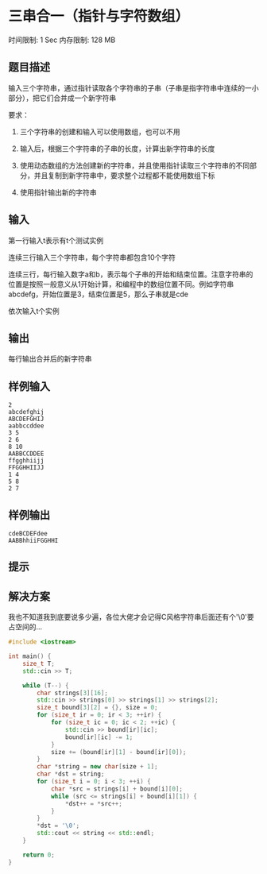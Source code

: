 # 三串合一（指针与字符数组）
时间限制: 1 Sec  内存限制: 128 MB

## 题目描述
输入三个字符串，通过指针读取各个字符串的子串（子串是指字符串中连续的一小部分），把它们合并成一个新字符串

要求：

1. 三个字符串的创建和输入可以使用数组，也可以不用

2. 输入后，根据三个字符串的子串的长度，计算出新字符串的长度

3. 使用动态数组的方法创建新的字符串，并且使用指针读取三个字符串的不同部分，并且复制到新字符串中，要求整个过程都不能使用数组下标

4. 使用指针输出新的字符串

## 输入
第一行输入t表示有t个测试实例

连续三行输入三个字符串，每个字符串都包含10个字符

连续三行，每行输入数字a和b，表示每个子串的开始和结束位置。注意字符串的位置是按照一般意义从1开始计算，和编程中的数组位置不同。例如字符串abcdefg，开始位置是3，结束位置是5，那么子串就是cde

依次输入t个实例

## 输出
每行输出合并后的新字符串

## 样例输入
    2
    abcdefghij
    ABCDEFGHIJ
    aabbccddee
    3 5
    2 6
    8 10
    AABBCCDDEE
    ffgghhiijj
    FFGGHHIIJJ
    1 4
    5 8
    2 7

## 样例输出
    cdeBCDEFdee
    AABBhhiiFGGHHI

## 提示

## 解决方案
我也不知道我到底要说多少遍，各位大佬才会记得C风格字符串后面还有个'\0'要占空间的...

``` cpp
#include <iostream>

int main() {
    size_t T;
    std::cin >> T;

    while (T--) {
        char strings[3][16];
        std::cin >> strings[0] >> strings[1] >> strings[2];
        size_t bound[3][2] = {}, size = 0;
        for (size_t ir = 0; ir < 3; ++ir) {
            for (size_t ic = 0; ic < 2; ++ic) {
                std::cin >> bound[ir][ic];
                bound[ir][ic] -= 1;
            }
            size += (bound[ir][1] - bound[ir][0]);
        }
        char *string = new char[size + 1];
        char *dst = string;
        for (size_t i = 0; i < 3; ++i) {
            char *src = strings[i] + bound[i][0];
            while (src <= strings[i] + bound[i][1]) {
                *dst++ = *src++;
            }
        }
        *dst = '\0';
        std::cout << string << std::endl;
    }

    return 0;
}

```

